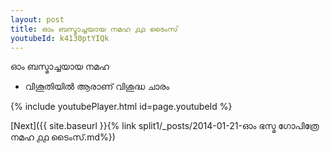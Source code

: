 ```yaml
---
layout: post
title: ഓം ബസ്മാച്ചയായ നമഹ ൧൧ ടൈംസ്
youtubeId: k4130ptYIQk
---
```

 
 
 ഓം ബസ്മാച്ചയായ നമഹ 
 
 -  വിശൂതിയിൽ ആരാണ് വിശുദ്ധ ചാരം 
 
  
 
  
 
 
 
 
 
 


{% include youtubePlayer.html id=page.youtubeId %}
 
[Next]({{ site.baseurl }}{% link  split1/_posts/2014-01-21-ഓം ഭസ്മ ഗോപിത്രേ നമഹ ൧൧ ടൈംസ്.md%})
 
